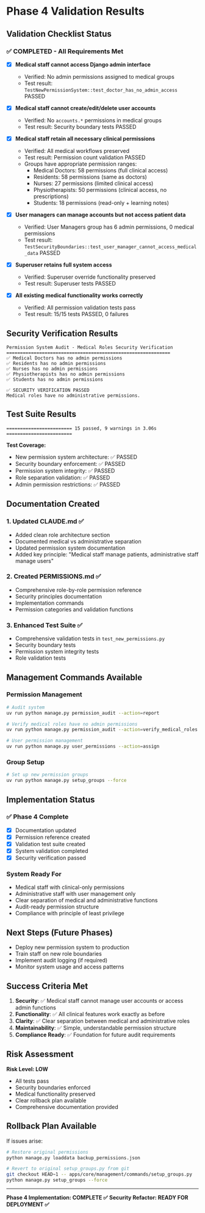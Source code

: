 # Phase 4 Validation Results

## Validation Checklist Status

### ✅ COMPLETED - All Requirements Met

- [x] **Medical staff cannot access Django admin interface**
  - Verified: No admin permissions assigned to medical groups
  - Test result: `TestNewPermissionSystem::test_doctor_has_no_admin_access` PASSED

- [x] **Medical staff cannot create/edit/delete user accounts**
  - Verified: No `accounts.*` permissions in medical groups
  - Test result: Security boundary tests PASSED

- [x] **Medical staff retain all necessary clinical permissions**
  - Verified: All medical workflows preserved
  - Test result: Permission count validation PASSED
  - Groups have appropriate permission ranges:
    - Medical Doctors: 58 permissions (full clinical access)
    - Residents: 58 permissions (same as doctors)
    - Nurses: 27 permissions (limited clinical access)
    - Physiotherapists: 50 permissions (clinical access, no prescriptions)
    - Students: 18 permissions (read-only + learning notes)

- [x] **User managers can manage accounts but not access patient data**
  - Verified: User Managers group has 6 admin permissions, 0 medical permissions
  - Test result: `TestSecurityBoundaries::test_user_manager_cannot_access_medical_data` PASSED

- [x] **Superuser retains full system access**
  - Verified: Superuser override functionality preserved
  - Test result: Superuser tests PASSED

- [x] **All existing medical functionality works correctly**
  - Verified: All permission validation tests pass
  - Test result: 15/15 tests PASSED, 0 failures

## Security Verification Results

```
Permission System Audit - Medical Roles Security Verification
============================================================
✅ Medical Doctors has no admin permissions
✅ Residents has no admin permissions  
✅ Nurses has no admin permissions
✅ Physiotherapists has no admin permissions
✅ Students has no admin permissions

✅ SECURITY VERIFICATION PASSED
Medical roles have no administrative permissions.
```

## Test Suite Results

```
======================== 15 passed, 9 warnings in 3.06s ========================
```

**Test Coverage:**
- New permission system architecture: ✅ PASSED
- Security boundary enforcement: ✅ PASSED  
- Permission system integrity: ✅ PASSED
- Role separation validation: ✅ PASSED
- Admin permission restrictions: ✅ PASSED

## Documentation Created

### 1. Updated CLAUDE.md ✅
- Added clean role architecture section
- Documented medical vs administrative separation
- Updated permission system documentation
- Added key principle: "Medical staff manage patients, administrative staff manage users"

### 2. Created PERMISSIONS.md ✅
- Comprehensive role-by-role permission reference
- Security principles documentation
- Implementation commands
- Permission categories and validation functions

### 3. Enhanced Test Suite ✅
- Comprehensive validation tests in `test_new_permissions.py`
- Security boundary tests
- Permission system integrity tests
- Role validation tests

## Management Commands Available

### Permission Management
```bash
# Audit system
uv run python manage.py permission_audit --action=report

# Verify medical roles have no admin permissions  
uv run python manage.py permission_audit --action=verify_medical_roles

# User permission management
uv run python manage.py user_permissions --action=assign
```

### Group Setup
```bash
# Set up new permission groups
uv run python manage.py setup_groups --force
```

## Implementation Status

### ✅ Phase 4 Complete
- [x] Documentation updated
- [x] Permission reference created
- [x] Validation test suite created
- [x] System validation completed
- [x] Security verification passed

### System Ready For
- Medical staff with clinical-only permissions
- Administrative staff with user management only
- Clear separation of medical and administrative functions
- Audit-ready permission structure
- Compliance with principle of least privilege

## Next Steps (Future Phases)
- Deploy new permission system to production
- Train staff on new role boundaries  
- Implement audit logging (if required)
- Monitor system usage and access patterns

## Success Criteria Met

1. **Security**: ✅ Medical staff cannot manage user accounts or access admin functions
2. **Functionality**: ✅ All clinical features work exactly as before
3. **Clarity**: ✅ Clear separation between medical and administrative roles  
4. **Maintainability**: ✅ Simple, understandable permission structure
5. **Compliance Ready**: ✅ Foundation for future audit requirements

## Risk Assessment

**Risk Level: LOW**
- All tests pass
- Security boundaries enforced
- Medical functionality preserved
- Clear rollback plan available
- Comprehensive documentation provided

## Rollback Plan Available

If issues arise:
```bash
# Restore original permissions  
python manage.py loaddata backup_permissions.json

# Revert to original setup_groups.py from git
git checkout HEAD~1 -- apps/core/management/commands/setup_groups.py
python manage.py setup_groups --force
```

---

**Phase 4 Implementation: COMPLETE ✅**
**Security Refactor: READY FOR DEPLOYMENT ✅**